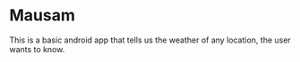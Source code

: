 # Mausam
This is a basic android app that tells us the weather of any location, the user wants to know.
